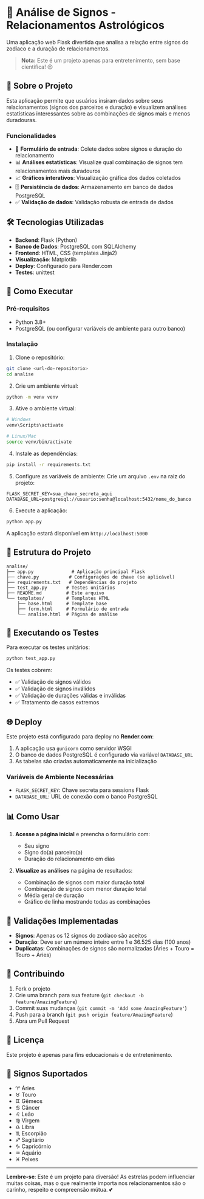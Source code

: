 # 💫 Análise de Signos - Relacionamentos Astrológicos

Uma aplicação web Flask divertida que analisa a relação entre signos do zodíaco e a duração de relacionamentos. 

> **Nota:** Este é um projeto apenas para entretenimento, sem base científica! 😉

## 🌟 Sobre o Projeto

Esta aplicação permite que usuários insiram dados sobre seus relacionamentos (signos dos parceiros e duração) e visualizem análises estatísticas interessantes sobre as combinações de signos mais e menos duradouras.

### Funcionalidades

- 📝 **Formulário de entrada**: Colete dados sobre signos e duração do relacionamento
- 📊 **Análises estatísticas**: Visualize qual combinação de signos tem relacionamentos mais duradouros
- 📈 **Gráficos interativos**: Visualização gráfica dos dados coletados
- 🗄️ **Persistência de dados**: Armazenamento em banco de dados PostgreSQL
- ✅ **Validação de dados**: Validação robusta de entrada de dados

## 🛠️ Tecnologias Utilizadas

- **Backend**: Flask (Python)
- **Banco de Dados**: PostgreSQL com SQLAlchemy
- **Frontend**: HTML, CSS (templates Jinja2)
- **Visualização**: Matplotlib
- **Deploy**: Configurado para Render.com
- **Testes**: unittest

## 🚀 Como Executar

### Pré-requisitos

- Python 3.8+
- PostgreSQL (ou configurar variáveis de ambiente para outro banco)

### Instalação

1. Clone o repositório:
```bash
git clone <url-do-repositorio>
cd analise
```

2. Crie um ambiente virtual:
```bash
python -m venv venv
```

3. Ative o ambiente virtual:
```bash
# Windows
venv\Scripts\activate

# Linux/Mac
source venv/bin/activate
```

4. Instale as dependências:
```bash
pip install -r requirements.txt
```

5. Configure as variáveis de ambiente:
Crie um arquivo `.env` na raiz do projeto:
```env
FLASK_SECRET_KEY=sua_chave_secreta_aqui
DATABASE_URL=postgresql://usuario:senha@localhost:5432/nome_do_banco
```

6. Execute a aplicação:
```bash
python app.py
```

A aplicação estará disponível em `http://localhost:5000`

## 📁 Estrutura do Projeto

```
analise/
├── app.py              # Aplicação principal Flask
├── chave.py           # Configurações de chave (se aplicável)
├── requirements.txt   # Dependências do projeto
├── test_app.py       # Testes unitários
├── README.md         # Este arquivo
└── templates/        # Templates HTML
    ├── base.html     # Template base
    ├── form.html     # Formulário de entrada
    └── analise.html  # Página de análise
```

## 🧪 Executando os Testes

Para executar os testes unitários:

```bash
python test_app.py
```

Os testes cobrem:
- ✅ Validação de signos válidos
- ✅ Validação de signos inválidos
- ✅ Validação de durações válidas e inválidas
- ✅ Tratamento de casos extremos

## 🌐 Deploy

Este projeto está configurado para deploy no **Render.com**:

1. A aplicação usa `gunicorn` como servidor WSGI
2. O banco de dados PostgreSQL é configurado via variável `DATABASE_URL`
3. As tabelas são criadas automaticamente na inicialização

### Variáveis de Ambiente Necessárias

- `FLASK_SECRET_KEY`: Chave secreta para sessions Flask
- `DATABASE_URL`: URL de conexão com o banco PostgreSQL

## 📊 Como Usar

1. **Acesse a página inicial** e preencha o formulário com:
   - Seu signo
   - Signo do(a) parceiro(a)
   - Duração do relacionamento em dias

2. **Visualize as análises** na página de resultados:
   - Combinação de signos com maior duração total
   - Combinação de signos com menor duração total
   - Média geral de duração
   - Gráfico de linha mostrando todas as combinações

## 🎯 Validações Implementadas

- **Signos**: Apenas os 12 signos do zodíaco são aceitos
- **Duração**: Deve ser um número inteiro entre 1 e 36.525 dias (100 anos)
- **Duplicatas**: Combinações de signos são normalizadas (Áries + Touro = Touro + Áries)

## 🤝 Contribuindo

1. Fork o projeto
2. Crie uma branch para sua feature (`git checkout -b feature/AmazingFeature`)
3. Commit suas mudanças (`git commit -m 'Add some AmazingFeature'`)
4. Push para a branch (`git push origin feature/AmazingFeature`)
5. Abra um Pull Request

## 📝 Licença

Este projeto é apenas para fins educacionais e de entretenimento.

## 🔮 Signos Suportados

- ♈ Áries
- ♉ Touro
- ♊ Gêmeos
- ♋ Câncer
- ♌ Leão
- ♍ Virgem
- ♎ Libra
- ♏ Escorpião
- ♐ Sagitário
- ♑ Capricórnio
- ♒ Aquário
- ♓ Peixes

---

**Lembre-se**: Este é um projeto para diversão! As estrelas podem influenciar muitas coisas, mas o que realmente importa nos relacionamentos são o carinho, respeito e compreensão mútua. 💕